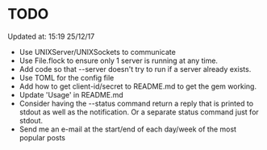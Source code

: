 # TODO

Updated at: 15:19 25/12/17

* Use UNIXServer/UNIXSockets to communicate
* Use File.flock to ensure only 1 server is running at any time.
* Add code so that --server doesn't try to run if a server already exists.
* Use TOML for the config file
* Add how to get client-id/secret to README.md to get the gem working.
* Update 'Usage' in README.md
* Consider having the --status command return a reply that is printed to stdout
  as well as the notification. Or a separate status command just for stdout.
* Send me an e-mail at the start/end of each day/week of the most popular posts
